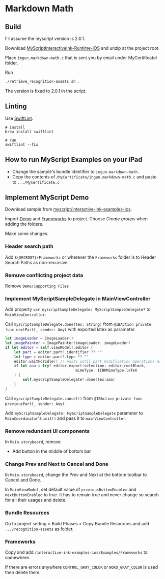 #  Markdown Math

## Build

I'll assume the myscript version is 2.0.1.

Download [MyScriptInteractiveInk-Runtime-iOS](https://s3-us-west-2.amazonaws.com/iink/runtime/2.0.0/MyScriptInteractiveInk-Runtime-iOS-2.0.1.zip) and unzip at the project root.

Place `ingun.markdown-math.c` that is sent you by email under MyCertificate/ folder.

Run

```sh
./retrieve_recognition-assets.sh .
```

The version is fixed to 2.0.1 in the script.

## Linting

Use [SwiftLint](https://github.com/realm/SwiftLint).

```shell
# install
brew install swiftlint

# run
swiftlint --fix
```

## How to run MyScript Examples on your iPad

- Change the sample's bundle identifier to `ingun.markdown-math`.
- Copy the contents of `/MyCertificate/ingun.markdown-math.c` and paste to `.../MyCertificate.c`

## Implement MyScript Demo

Download sample from [myscript/interactive-ink-examples-ios](https://github.com/myscript/interactive-ink-examples-ios).

Import [Demo](https://github.com/MyScript/interactive-ink-examples-ios/tree/master/Examples/Demo/Demo) and [Frameworks](https://github.com/MyScript/interactive-ink-examples-ios/tree/master/Examples/Frameworks/) to project. Choose *Create groups* when adding the folders.

Make some changes.

### Header search path

Add `${SRCROOT}/Frameworks` or wherever the `Frameworks` folder is to  Header Search Paths as non-recursive.

### Remuve conflicting project data

Remove `Demo/Supporting Files`

### Implement MyScriptSampleDelegate in MainViewController

Add property `var myscriptSampleDelegate: MyScriptSampleDelegate?` to `MainViewController`.

Call `myscriptSampleDelegate.done(tex: String)` from `@IBAction private func nextPart(_ sender: Any)` with exported latex as parameter.

```swift
let imageLoader = ImageLoader()
let imagePainter = ImagePainter(imageLoader: imageLoader)
if let editor = self.viewModel?.editor {
    let part = editor.part?.identifier ?? ""
    let type = editor.part?.type ?? ""
    editor.waitForIdle() // Waits until part modification operations are over.
    if let aaa = try? editor.export(selection: editor.rootBlock,
                                mimeType: IINKMimeType.laTeX
    ) {
        self.myscriptSampleDelegate?.done(tex:aaa)
    }
}
```

Call `myscriptSampleDelegate.cancel()` from `@IBAction private func previousPart(_ sender: Any)`.

Add `myScriptSampleDelegate: MyScriptSampleDelegate` parameter to `MainCoordinator`'s `init()` and pass it to `mainViewController`.


### Remove redundant UI components

In `Main.storyboard`, remove

* Add button in the middle of bottom bar

### Change Prev and Next to Cancel and Done

In `Main.storyboard`, change the Prev and Next at the bottom toolbar to Cancel and Done.

In `MainViewModel`, set default value of `previousButtonEnabled` and `nextButtonEnabled` to true. It has to remain true and never change so search for all their usages and delete.

### Bundle Resources

Go to project setting > Build Phases > Copy Bundle Resources and add `.../recognition-assets` as folder.

### Frameworks

Copy and add `/interactive-ink-examples-ios/Examples/Frameworks` to somewhere.

If there are errors anywhere `CONTROL_GRAY_COLOR` or `WORD_GRAY_COLOR` is used then delete them.
